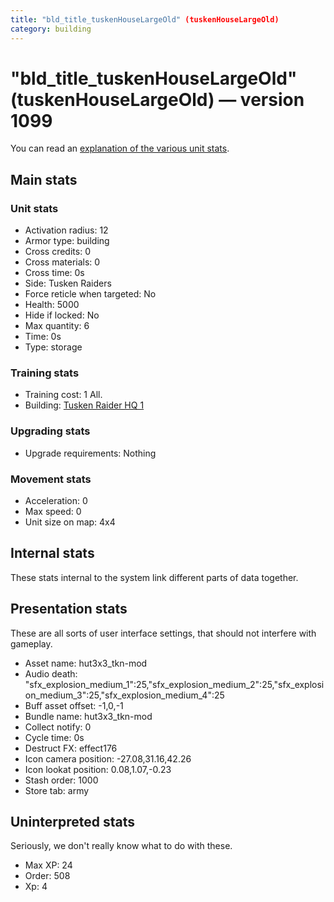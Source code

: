 ```yaml
---
title: "bld_title_tuskenHouseLargeOld" (tuskenHouseLargeOld)
category: building
---
```


# "bld_title_tuskenHouseLargeOld" (tuskenHouseLargeOld) — version 1099

You can read an [explanation  of the various unit stats](unitexplained.md).

## Main stats

### Unit stats

  * Activation radius: 12
  * Armor type: building
  * Cross credits: 0
  * Cross materials: 0
  * Cross time: 0s
  * Side: Tusken Raiders
  * Force reticle when targeted: No
  * Health: 5000
  * Hide if locked: No
  * Max quantity: 6
  * Time: 0s
  * Type: storage

### Training stats

  * Training cost: 1 All.
  * Building: [Tusken Raider HQ 1](tuskenHQ.html)

### Upgrading stats

  * Upgrade requirements: Nothing

### Movement stats

  * Acceleration: 0
  * Max speed: 0
  * Unit size on map: 4x4

## Internal stats

These stats internal to the system link different parts of data together.


## Presentation stats

These are all sorts of user interface settings, that should not interfere with gameplay.

  * Asset name: hut3x3_tkn-mod
  * Audio death: "sfx_explosion_medium_1":25,"sfx_explosion_medium_2":25,"sfx_explosion_medium_3":25,"sfx_explosion_medium_4":25
  * Buff asset offset: -1,0,-1
  * Bundle name: hut3x3_tkn-mod
  * Collect notify: 0
  * Cycle time: 0s
  * Destruct FX: effect176
  * Icon camera position: -27.08,31.16,42.26
  * Icon lookat position: 0.08,1.07,-0.23
  * Stash order: 1000
  * Store tab: army

## Uninterpreted stats

Seriously, we don't really know what to do with these.

  * Max XP: 24
  * Order: 508
  * Xp: 4

